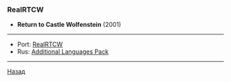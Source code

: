 ### RealRTCW

- **Return to Castle Wolfenstein** (2001)

---

- Port: [RealRTCW](https://github.com/wolfetplayer/RealRTCW/releases)
- Rus: [Additional Languages Pack](https://www.moddb.com/mods/realrtcw-realism-mod/downloads)

---

[Назад](../../../README.md)
